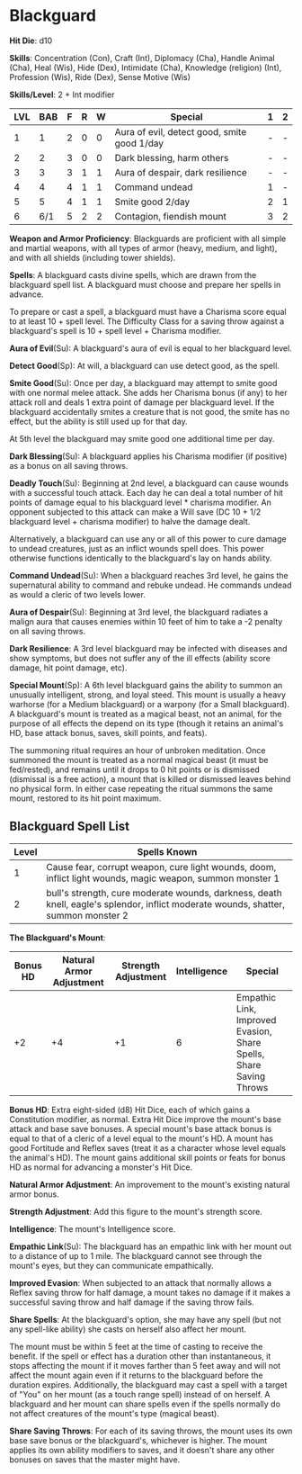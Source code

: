 # Blackguard

**Hit Die**: d10

**Skills**: Concentration (Con), Craft (Int), Diplomacy (Cha), Handle Animal (Cha), Heal (Wis), Hide (Dex), Intimidate (Cha), Knowledge (religion) (Int), Profession (Wis), Ride (Dex), Sense Motive (Wis)

**Skills/Level**: 2 + Int modifier

LVL | BAB | F | R | W | Special | 1 | 2 
--- | --- | - | - | - | ------- | - | -
1   | 1   | 2 | 0 | 0 | Aura of evil, detect good, smite good 1/day | - | -  
2   | 2   | 3 | 0 | 0 | Dark blessing, harm others | - | -  
3   | 3   | 3 | 1 | 1 | Aura of despair, dark resilience | - | -  
4   | 4   | 4 | 1 | 1 | Command undead | 1 | -  
5   | 5   | 4 | 1 | 1 | Smite good 2/day | 2 | 1  
6   | 6/1 | 5 | 2 | 2 | Contagion, fiendish mount | 3 | 2

**Weapon and Armor Proficiency**: Blackguards are proficient with all simple and martial weapons, with all types of armor (heavy, medium, and light), and with all shields (including tower shields).

**Spells**: A blackguard casts divine spells, which are drawn from the blackguard spell list. A blackguard must choose and prepare her spells in advance. 

To prepare or cast a spell, a blackguard must have a Charisma score equal to at least 10 + spell level. The Difficulty Class for a saving throw against a blackguard's spell is 10 + spell level + Charisma modifier. 

**Aura of Evil**(Su): A blackguard's aura of evil is equal to her blackguard level.

**Detect Good**(Sp): At will, a blackguard can use detect good, as the spell.

**Smite Good**(Su): Once per day, a blackguard may attempt to smite good with one normal melee attack. She adds her Charisma bonus (if any) to her attack roll and deals 1 extra point of damage per blackguard level. If the blackguard accidentally smites a creature that is not good, the smite has no effect, but the ability is still used up for that day. 

At 5th level the blackguard may smite good one additional time per day.

**Dark Blessing**(Su): A blackguard applies his Charisma modifier (if positive) as a bonus on all saving throws.

**Deadly Touch**(Su): Beginning at 2nd level, a blackguard can cause wounds with a successful touch attack. Each day he can deal a total number of hit points of damage equal to his blackguard level * charisma modifier. An opponent subjected to this attack can make a Will save (DC 10 + 1/2 blackguard level + charisma modifier) to halve the damage dealt.

Alternatively, a blackguard can use any or all of this power to cure damage to undead creatures, just as an inflict wounds spell does. This power otherwise functions identically to the blackguard's lay on hands ability.

**Command Undead**(Su): When a blackguard reaches 3rd level, he gains the supernatural ability to command and rebuke undead. He commands undead as would a cleric of two levels lower.

**Aura of Despair**(Su): Beginning at 3rd level, the blackguard radiates a malign aura that causes enemies within 10 feet of him to take a -2 penalty on all saving throws.

**Dark Resilience**: A 3rd level blackguard may be infected with diseases and show symptoms, but does not suffer any of the ill effects (ability score damage, hit point damage, etc).

**Special Mount**(Sp): A 6th level blackguard gains the ability to summon an unusually intelligent, strong, and loyal steed. This mount is usually a heavy warhorse (for a Medium blackguard) or a warpony (for a Small blackguard). A blackguard's mount is treated as a magical beast, not an animal, for the purpose of all effects the depend on its type (though it retains an animal's HD, base attack bonus, saves, skill points, and feats).

The summoning ritual requires an hour of unbroken meditation. Once summoned the mount is treated as a normal magical beast (it must be fed/rested), and remains until it drops to 0 hit points or is dismissed (dismissal is a free action), a mount that is killed or dismissed leaves behind no physical form. In either case repeating the ritual summons the same mount, restored to its hit point maximum.

## Blackguard Spell List

Level | Spells Known
----- | ------------
1 | Cause fear, corrupt weapon, cure light wounds, doom, inflict light wounds, magic weapon, summon monster 1 
2 | bull's strength, cure moderate wounds, darkness, death knell, eagle's splendor, inflict moderate wounds, shatter, summon monster 2

**The Blackguard's Mount**:

Bonus HD | Natural Armor Adjustment| Strength Adjustment | Intelligence | Special
-------- | ----------------------- | ------------------- | ------------ | -------
+2       | +4                      | +1                  | 6            | Empathic Link, Improved Evasion, Share Spells, Share Saving Throws

**Bonus HD**: Extra eight-sided (d8) Hit Dice, each of which gains a Constitution modifier, as normal. Extra Hit Dice improve the mount's base attack and base save bonuses. A special mount's base attack bonus is equal to that of a cleric of a level equal to the mount's HD. A mount has good Fortitude and Reflex saves (treat it as a character whose level equals the animal's HD). The mount gains additional skill points or feats for bonus HD as normal for advancing a monster's Hit Dice.

**Natural Armor Adjustment**: An improvement to the mount's existing natural armor bonus.

**Strength Adjustment**: Add this figure to the mount's strength score.

**Intelligence**: The mount's Intelligence score.

**Empathic Link**(Su): The blackguard has an empathic link with her mount out to a distance of up to 1 mile. The blackguard cannot see through the mount's eyes, but they can communicate empathically.

**Improved Evasion**: When subjected to an attack that normally allows a Reflex saving throw for half damage, a mount takes no damage if it makes a successful saving throw and half damage if the saving throw fails.

**Share Spells**: At the blackguard's option, she may have any spell (but not any spell-like ability) she casts on herself also affect her mount.

The mount must be within 5 feet at the time of casting to receive the benefit. If the spell or effect has a duration other than instantaneous, it stops affecting the mount if it moves farther than 5 feet away and will not affect the mount again even if it returns to the blackguard before the duration expires. Additionally, the blackguard may cast a spell with a target of "You" on her mount (as a touch range spell) instead of on herself. A blackguard and her mount can share spells even if the spells normally do not affect creatures of the mount's type (magical beast).

**Share Saving Throws**: For each of its saving throws, the mount uses its own base save bonus or the blackguard's, whichever is higher. The mount applies its own ability modifiers to saves, and it doesn't share any other bonuses on saves that the master might have.

